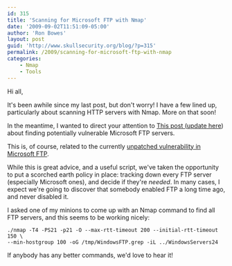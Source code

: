 ```yaml
---
id: 315
title: 'Scanning for Microsoft FTP with Nmap'
date: '2009-09-02T11:51:09-05:00'
author: 'Ron Bowes'
layout: post
guid: 'http://www.skullsecurity.org/blog/?p=315'
permalink: /2009/scanning-for-microsoft-ftp-with-nmap
categories:
    - Nmap
    - Tools
---
```


Hi all,

It's been awhile since my last post, but don't worry! I have a few lined up, particularly about scanning HTTP servers with Nmap. More on that soon!

In the meantime, I wanted to direct your attention to [This post (](http://blog.rootshell.be/2009/09/01/detecting-vulnerable-iis-ftp-hosts-using-nmap/)[update here](http://blog.rootshell.be/2009/09/01/updated-iis-ftp-nmap-script/)) about finding potentially vulnerable Microsoft FTP servers.  
  
This is, of course, related to the currently [unpatched vulnerability in Microsoft FTP](http://www.microsoft.com/technet/security/advisory/975191.mspx').

While this is great advice, and a useful script, we've taken the opportunity to put a scorched earth policy in place: tracking down every FTP server (especially Microsoft ones), and decide if they're *needed*. In many cases, I expect we're going to discover that somebody enabled FTP a long time ago, and never disabled it.

I asked one of my minions to come up with an Nmap command to find all FTP servers, and this seems to be working nicely:

```
./nmap -T4 -PS21 -p21 -O --max-rtt-timeout 200 --initial-rtt-timeout 150 \
--min-hostgroup 100 -oG /tmp/WindowsFTP.grep -iL ../WindowsServers24
```

If anybody has any better commands, we'd love to hear it!